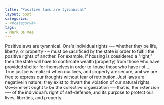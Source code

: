 ```yaml
---
title: "Positive laws are tyrannical"
layout: post
categories:
- <#category#>
tags:
- Mark Da Vee
---
```


Positive laws are tyrannical. One's individual rights --- whether they be life, liberty, or property --- must be sacrificed by the state in order to fulfill the positive rights of another. For example, if housing is considered a "right," then the state will have to confiscate wealth (property) from those who have provided shelter for themselves in order to house those who have not ... True justice is realized when our lives, and property are secure, and we are free to express our thoughts without fear of retribution. Just laws are negative in nature; they exist to thwart the violation of our natural rights. Government ought to be the collective organization --- that is, the extension --- of the individual's right of self-defense, and its purpose to protect our lives, liberties, and property.
